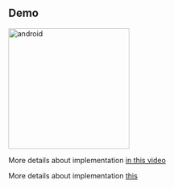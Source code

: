 ## Demo
<img src="img/demo.gif" alt="android" width="240"/>

More details about implementation [in this video](https://www.youtube.com/watch?v=FWxwJaG8PNY)

More details about implementation [this](https://habr.com/ru/companies/hh/articles/703192/)
